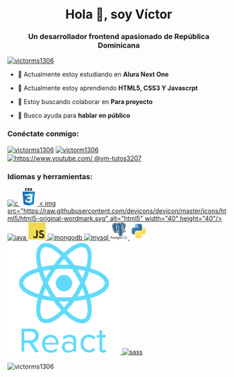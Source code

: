 <h1 align="center">Hola 👋, soy Víctor</h1>
<h3 align="center">Un desarrollador frontend apasionado de República Dominicana</h3>

<p align="left"> <a href= "https://github.com/ryo-ma/github-profile-trofeo"><img src="https://github-profile-trofeo.vercel.app/?username=victorms1306" alt="victorms1306" / ></a> </p>

- 🔭 Actualmente estoy estudiando en **Alura Next One**

- 🌱 Actualmente estoy aprendiendo **HTML5, CSS3 Y Javascrpt**

- 👯 Estoy buscando colaborar en **Para proyecto**

- 🤝 Busco ayuda para **hablar en público**

<h3 align="left">Conéctate conmigo:</h3>
<p align="left">
<a href="https://twitter.com/victorms1306" width="50px" height="50px" target="blank"><img align="center" src="https://raw.githubusercontent.com/rahuldkjain/github-profile-readme-generator /master/src/images/icons/Social/twitter.svg" alt="victorms1306" height="30" width="40" /></a>
<a href="https://instagram.com/victorm1306 " width="50px" height="50px" target="en blanco"><img align="center" src="https://raw.githubusercontent.com/rahuldkjain/github-profile-readme-generator/master/src/images/icons/Social/instagram.svg " alt="victorm1306" altura="30" ancho="40" /></a>
<a href="https://www.youtube.com/c/https://www.youtube.com/@ vm-tutos3207" width="50px" height="50px" target="en blanco"><img align="center"src="https://raw.githubusercontent.com/rahuldkjain/github-profile-readme-generator/master/src/images/icons/Social/youtube.svg" alt="https://www.youtube.com/ @vm-tutos3207" altura="30" ancho="40" /></a>
</p>

<h3 align="left">Idiomas y herramientas:</h3>
<p align="left"> <a href="https://www.cprogramming.com/" target="_blank" rel="noreferrer"> <img src="https://raw.githubusercontent.com/ devicons/devicon/master/icons/c/c-original.svg" alt="c" width="40" height="40"/> </a> <a href="https://www.w3schools. com/css/" target="_blank" rel="noreferrer"> <img src="https://raw.githubusercontent.com/devicons/devicon/master/icons/css3/css3-original-wordmark.svg" alt ="css3" width="40" height="40"/> </a> <a href="https://www.w3.org/html/" target="_blank" rel="noreferrer"> < img src="https://raw.githubusercontent.com/devicons/devicon/master/icons/html5/html5-original-wordmark.svg" alt="html5" width="40" height="40"/> </a> <a href ="https://www.java.com" target="_blank" rel="noreferrer"> <img src="https://raw.githubusercontent.com/devicons/devicon/master/icons/java/java- original.svg" alt="java" ancho="40" altura="40"/> </a> <a href="https://developer.mozilla.org/en-US/docs/Web/JavaScript" target="_blank" rel="noreferrer"> <img src="https://raw.githubusercontent.com/devicons/devicon/master/icons/javascript/javascript-original.svg" alt="javascript" width=" 40"height="40"/> </a> <a href="https://www.mongodb.com/" target="_blank" rel="noreferrer"> <img src="https://raw.githubusercontent .com/devicons/devicon/master/icons/mongodb/mongodb-original-wordmark.svg" alt="mongodb" width="40" height="40"/> </a> <a href="https:/ /www.mysql.com/" target="_blank" rel="noreferrer"> <img src="https://raw.githubusercontent.com/devicons/devicon/master/icons/mysql/mysql-original-wordmark. svg" alt="mysql" width="40" height="40"/> </a> <a href="https://www.postgresql.org" target="_blank" rel="noreferrer"> <img src="https://raw.githubusercontent.com/devicons/devicon/master/icons/postgresql/postgresql-original-wordmark.svg" alt="postgresql" width="40" height="40"/ > </a> <a href="https://www.python.org" target="_blank" rel="noreferrer"> <img src="https://raw.githubusercontent.com/devicons/devicon/ master/icons/python/python-original.svg" alt="python" width="40" height="40"/> </a> <a href="https://reactjs.org/" target=" _blank" rel="noreferrer"> <img src="https://raw.githubusercontent.com/devicons/devicon/master/icons/react/react-original-wordmark.svg" alt="react"ancho="40" altura="40"/> </a> <a href="https://sass-lang.com" target="_blank" rel="noreferrer"> <img src="https:/ /raw.githubusercontent.com/devicons/devicon/master/icons/sass/sass-original.svg" alt="sass" width="40" height="40"/> </a> </p>

<p><img align="center" src="https://github-readme-stats.vercel.app/api/top-langs?username=victorms1306&show_icons=true&locale=en&layout=compact" alt="victorms1306" /> </p>
